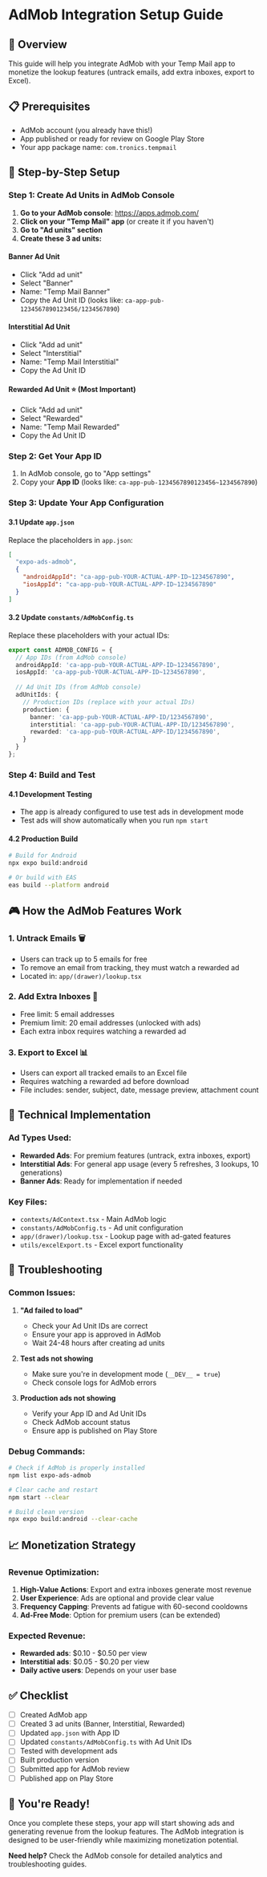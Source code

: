 # AdMob Integration Setup Guide

## 🎯 Overview
This guide will help you integrate AdMob with your Temp Mail app to monetize the lookup features (untrack emails, add extra inboxes, export to Excel).

## 📋 Prerequisites
- AdMob account (you already have this!)
- App published or ready for review on Google Play Store
- Your app package name: `com.tronics.tempmail`

## 🚀 Step-by-Step Setup

### Step 1: Create Ad Units in AdMob Console

1. **Go to your AdMob console**: https://apps.admob.com/
2. **Click on your "Temp Mail" app** (or create it if you haven't)
3. **Go to "Ad units" section**
4. **Create these 3 ad units:**

#### Banner Ad Unit
- Click "Add ad unit"
- Select "Banner"
- Name: "Temp Mail Banner"
- Copy the Ad Unit ID (looks like: `ca-app-pub-1234567890123456/1234567890`)

#### Interstitial Ad Unit
- Click "Add ad unit"  
- Select "Interstitial"
- Name: "Temp Mail Interstitial"
- Copy the Ad Unit ID

#### Rewarded Ad Unit ⭐ (Most Important)
- Click "Add ad unit"
- Select "Rewarded"
- Name: "Temp Mail Rewarded"
- Copy the Ad Unit ID

### Step 2: Get Your App ID

1. In AdMob console, go to "App settings"
2. Copy your **App ID** (looks like: `ca-app-pub-1234567890123456~1234567890`)

### Step 3: Update Your App Configuration

#### 3.1 Update `app.json`
Replace the placeholders in `app.json`:
```json
[
  "expo-ads-admob",
  {
    "androidAppId": "ca-app-pub-YOUR-ACTUAL-APP-ID~1234567890",
    "iosAppId": "ca-app-pub-YOUR-ACTUAL-APP-ID~1234567890"
  }
]
```

#### 3.2 Update `constants/AdMobConfig.ts`
Replace these placeholders with your actual IDs:

```typescript
export const ADMOB_CONFIG = {
  // App IDs (from AdMob console)
  androidAppId: 'ca-app-pub-YOUR-ACTUAL-APP-ID~1234567890',
  iosAppId: 'ca-app-pub-YOUR-ACTUAL-APP-ID~1234567890',
  
  // Ad Unit IDs (from AdMob console)
  adUnitIds: {
    // Production IDs (replace with your actual IDs)
    production: {
      banner: 'ca-app-pub-YOUR-ACTUAL-APP-ID/1234567890',
      interstitial: 'ca-app-pub-YOUR-ACTUAL-APP-ID/1234567890', 
      rewarded: 'ca-app-pub-YOUR-ACTUAL-APP-ID/1234567890',
    }
  }
};
```

### Step 4: Build and Test

#### 4.1 Development Testing
- The app is already configured to use test ads in development mode
- Test ads will show automatically when you run `npm start`

#### 4.2 Production Build
```bash
# Build for Android
npx expo build:android

# Or build with EAS
eas build --platform android
```

## 🎮 How the AdMob Features Work

### 1. **Untrack Emails** 🗑️
- Users can track up to 5 emails for free
- To remove an email from tracking, they must watch a rewarded ad
- Located in: `app/(drawer)/lookup.tsx`

### 2. **Add Extra Inboxes** 📧
- Free limit: 5 email addresses
- Premium limit: 20 email addresses (unlocked with ads)
- Each extra inbox requires watching a rewarded ad

### 3. **Export to Excel** 📊
- Users can export all tracked emails to an Excel file
- Requires watching a rewarded ad before download
- File includes: sender, subject, date, message preview, attachment count

## 🔧 Technical Implementation

### Ad Types Used:
- **Rewarded Ads**: For premium features (untrack, extra inboxes, export)
- **Interstitial Ads**: For general app usage (every 5 refreshes, 3 lookups, 10 generations)
- **Banner Ads**: Ready for implementation if needed

### Key Files:
- `contexts/AdContext.tsx` - Main AdMob logic
- `constants/AdMobConfig.ts` - Ad unit configuration
- `app/(drawer)/lookup.tsx` - Lookup page with ad-gated features
- `utils/excelExport.ts` - Excel export functionality

## 🐛 Troubleshooting

### Common Issues:

1. **"Ad failed to load"**
   - Check your Ad Unit IDs are correct
   - Ensure your app is approved in AdMob
   - Wait 24-48 hours after creating ad units

2. **Test ads not showing**
   - Make sure you're in development mode (`__DEV__ = true`)
   - Check console logs for AdMob errors

3. **Production ads not showing**
   - Verify your App ID and Ad Unit IDs
   - Check AdMob account status
   - Ensure app is published on Play Store

### Debug Commands:
```bash
# Check if AdMob is properly installed
npm list expo-ads-admob

# Clear cache and restart
npm start --clear

# Build clean version
npx expo build:android --clear-cache
```

## 📈 Monetization Strategy

### Revenue Optimization:
1. **High-Value Actions**: Export and extra inboxes generate most revenue
2. **User Experience**: Ads are optional and provide clear value
3. **Frequency Capping**: Prevents ad fatigue with 60-second cooldowns
4. **Ad-Free Mode**: Option for premium users (can be extended)

### Expected Revenue:
- **Rewarded ads**: $0.10 - $0.50 per view
- **Interstitial ads**: $0.05 - $0.20 per view
- **Daily active users**: Depends on your user base

## ✅ Checklist

- [ ] Created AdMob app
- [ ] Created 3 ad units (Banner, Interstitial, Rewarded)
- [ ] Updated `app.json` with App ID
- [ ] Updated `constants/AdMobConfig.ts` with Ad Unit IDs
- [ ] Tested with development ads
- [ ] Built production version
- [ ] Submitted app for AdMob review
- [ ] Published app on Play Store

## 🎉 You're Ready!

Once you complete these steps, your app will start showing ads and generating revenue from the lookup features. The AdMob integration is designed to be user-friendly while maximizing monetization potential.

**Need help?** Check the AdMob console for detailed analytics and troubleshooting guides. 